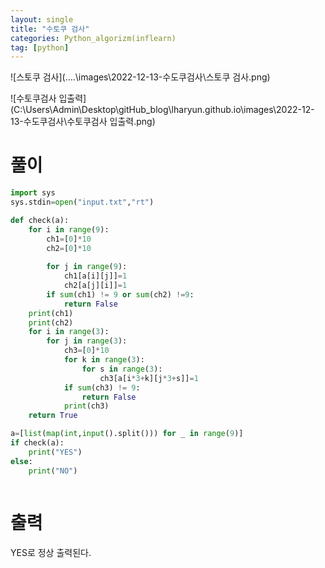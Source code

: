 ```yaml
---
layout: single
title: "수토쿠 검사"
categories: Python_algorizm(inflearn)
tag: [python]
---
```


![스토쿠 검사](..\..\images\2022-12-13-수도쿠검사\스토쿠 검사.png)

![수토쿠검사 입출력](C:\Users\Admin\Desktop\gitHub_blog\lharyun.github.io\images\2022-12-13-수도쿠검사\수토쿠검사 입출력.png)

# 풀이

```python
import sys
sys.stdin=open("input.txt","rt")

def check(a):
    for i in range(9):
        ch1=[0]*10
        ch2=[0]*10
        
        for j in range(9):
            ch1[a[i][j]]=1
            ch2[a[j][i]]=1
        if sum(ch1) != 9 or sum(ch2) !=9:
            return False
    print(ch1)
    print(ch2)
    for i in range(3):
        for j in range(3):
            ch3=[0]*10
            for k in range(3):
                for s in range(3):
                    ch3[a[i*3+k][j*3+s]]=1
            if sum(ch3) != 9:
                return False
            print(ch3)
    return True

a=[list(map(int,input().split())) for _ in range(9)]
if check(a):
    print("YES")
else:
    print("NO")



```

# 출력

YES로 정상 출력된다.
